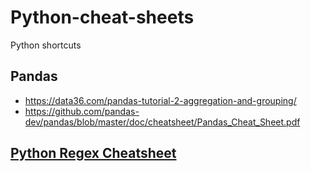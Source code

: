 # Python-cheat-sheets
Python shortcuts

## Pandas
* https://data36.com/pandas-tutorial-2-aggregation-and-grouping/
* https://github.com/pandas-dev/pandas/blob/master/doc/cheatsheet/Pandas_Cheat_Sheet.pdf


## [Python Regex Cheatsheet](https://github.com/tartley/python-regex-cheatsheet/blob/master/cheatsheet.rst)
